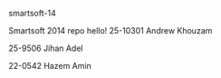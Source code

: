 smartsoft-14

Smartsoft 2014 repo
hello!
25-10301 Andrew Khouzam

25-9506 Jihan Adel <br />

22-0542 Hazem Amin <br />